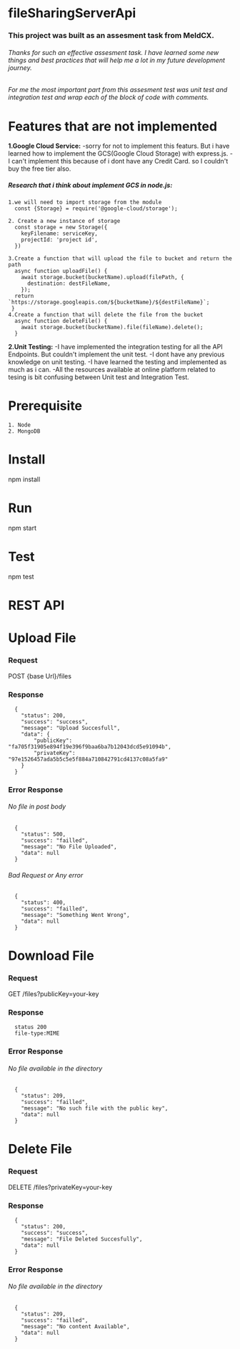 # fileSharingServerApi
### This project was built as an assesment task from MeldCX.
###### Thanks for such an effective assesment task. I have learned some new things and best practices that will help me a lot in my future development journey.
###### For me the most important part from this assesment test was unit test and integration test and wrap each of the block of code with comments.




# Features that are not implemented
  **1.Google Cloud Service:**
        -sorry for not to implement this featurs. But i have learned how to implement the GCS(Google Cloud Storage) with express.js.
        -I can't implement this because of i dont have any Credit Card. so I couldn't buy the free tier also.

   ##### Research that i think about implement GCS in node.js:
   
    1.we will need to import storage from the module
      const {Storage} = require('@google-cloud/storage');
      
    2. Create a new instance of storage
      const storage = new Storage({
        keyFilename: serviceKey,
        projectId: 'project id',
      })
      
    3.Create a function that will upload the file to bucket and return the path
      async function uploadFile() {
        await storage.bucket(bucketName).upload(filePath, {
          destination: destFileName,
        });
      return `https://storage.googleapis.com/${bucketName}/${destFileName}`;
     }
    4.Create a function that will delete the file from the bucket
      async function deleteFile() {
        await storage.bucket(bucketName).file(fileName).delete();
      }
    
   **2.Unit Testing:**
          -I have implemented the integration testing for all the API Endpoints. But couldn't implement the unit test.
          -I dont have any previous knowledge on unit testing.
          -I have learned the testing and implemented as much as i can.
          -All the resources available at online platform related to tesing is bit confusing between Unit test and Integration Test.
  # Prerequisite
    1. Node
    2. MongoDB
  
  
  # Install
  npm install
  # Run
  npm start
  # Test
  npm test
  # REST API
  
  # Upload File
  ### Request
  POST {base Url}/files
  ### Response
      {
        "status": 200,
        "success": "success",
        "message": "Upload Succesfull",
        "data": {
            "publicKey": "fa705f31905e894f19e396f9baa6ba7b12043dcd5e91094b",
            "privateKey": "97e1526457ada5b5c5e5f884a710842791cd4137c08a5fa9"
        }
      }
  ### Error Response
  ###### No file in post body
      {
        "status": 500,
        "success": "failled",
        "message": "No File Uploaded",
        "data": null
      }
  ###### Bad Request or Any error
      {
        "status": 400,
        "success": "failled",
        "message": "Something Went Wrong",
        "data": null
      }
  
  # Download File
  ### Request
  GET /files?publicKey=your-key
  ### Response
      status 200
      file-type:MIME
  ### Error Response
  ###### No file available in the directory
      {
        "status": 209,
        "success": "failled",
        "message": "No such file with the public key",
        "data": null
      }
  # Delete File
  ### Request
  DELETE /files?privateKey=your-key
  ### Response
      {
        "status": 200,
        "success": "success",
        "message": "File Deleted Succesfully",
        "data": null
      }
  ### Error Response
  ###### No file available in the directory
      {
        "status": 209,
        "success": "failled",
        "message": "No content Available",
        "data": null
      }
      
